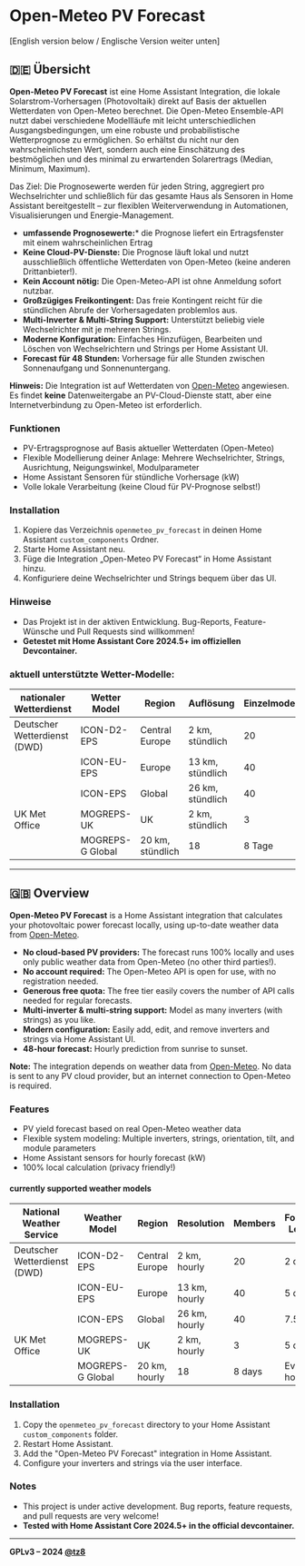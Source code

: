 # Open-Meteo PV Forecast

[English version below / Englische Version weiter unten]

## 🇩🇪 Übersicht

**Open-Meteo PV Forecast** ist eine Home Assistant Integration, die lokale Solarstrom-Vorhersagen (Photovoltaik) direkt auf Basis der aktuellen Wetterdaten von Open-Meteo berechnet.
Die Open-Meteo Ensemble-API nutzt dabei verschiedene Modellläufe mit leicht unterschiedlichen Ausgangsbedingungen, um eine robuste und probabilistische Wetterprognose zu ermöglichen. So erhältst du nicht nur den wahrscheinlichsten Wert, sondern auch eine Einschätzung des bestmöglichen und des minimal zu erwartenden Solarertrags (Median, Minimum, Maximum).

Das Ziel: Die Prognosewerte werden für jeden String, aggregiert pro Wechselrichter und schließlich für das gesamte Haus als Sensoren in Home Assistant bereitgestellt – zur flexiblen Weiterverwendung in Automationen, Visualisierungen und Energie-Management.

- **umfassende Prognosewerte:*** die Prognose liefert ein Ertragsfenster mit einem wahrscheinlichen Ertrag 
- **Keine Cloud-PV-Dienste:** Die Prognose läuft lokal und nutzt ausschließlich öffentliche Wetterdaten von Open-Meteo (keine anderen Drittanbieter!).
- **Kein Account nötig:** Die Open-Meteo-API ist ohne Anmeldung sofort nutzbar.
- **Großzügiges Freikontingent:** Das freie Kontingent reicht für die stündlichen Abrufe der Vorhersagedaten problemlos aus.
- **Multi-Inverter & Multi-String Support:** Unterstützt beliebig viele Wechselrichter mit je mehreren Strings.
- **Moderne Konfiguration:** Einfaches Hinzufügen, Bearbeiten und Löschen von Wechselrichtern und Strings per Home Assistant UI.
- **Forecast für 48 Stunden:** Vorhersage für alle Stunden zwischen Sonnenaufgang und Sonnenuntergang.

**Hinweis:** Die Integration ist auf Wetterdaten von [Open-Meteo](https://open-meteo.com/) angewiesen. Es findet **keine** Datenweitergabe an PV-Cloud-Dienste statt, aber eine Internetverbindung zu Open-Meteo ist erforderlich.

### Funktionen

- PV-Ertragsprognose auf Basis aktueller Wetterdaten (Open-Meteo)
- Flexible Modellierung deiner Anlage: Mehrere Wechselrichter, Strings, Ausrichtung, Neigungswinkel, Modulparameter
- Home Assistant Sensoren für stündliche Vorhersage (kW)
- Volle lokale Verarbeitung (keine Cloud für PV-Prognose selbst!)

### Installation

1. Kopiere das Verzeichnis `openmeteo_pv_forecast` in deinen Home Assistant `custom_components` Ordner.
2. Starte Home Assistant neu.
3. Füge die Integration „Open-Meteo PV Forecast“ in Home Assistant hinzu.
4. Konfiguriere deine Wechselrichter und Strings bequem über das UI.

### Hinweise

- Das Projekt ist in der aktiven Entwicklung. Bug-Reports, Feature-Wünsche und Pull Requests sind willkommen!
- **Getestet mit Home Assistant Core 2024.5+ im offiziellen Devcontainer.**

### aktuell unterstützte Wetter-Modelle:
| nationaler Wetterdienst	| Wetter Model |	Region	| Auflösung	| Einzelmodelle	| Prognose Zeitraum	| Aktualisierung |
|---|---|---|---|---|---|---|
| Deutscher Wetterdienst (DWD)	| ICON-D2-EPS	| Central Europe	| 2 km, stündlich	| 20	| 2 Tage	| Alle 3 Stunden |
| | ICON-EU-EPS	| Europe	| 13 km, stündlich	| 40	| 5 Tage	| Alle 6 Stunden |
| | ICON-EPS	| Global	| 26 km, stündlich	| 40	| 7.5 Tage	| Alle 12 Stunden |
| UK Met Office	| MOGREPS-UK	| UK	| 2 km, stündlich	| 3	| 5 Tage	| jede Stunde |
||  MOGREPS-G	Global	| 20 km, stündlich	| 18	| 8 Tage	| Alle 6 Stunden |
---

## 🇬🇧 Overview

**Open-Meteo PV Forecast** is a Home Assistant integration that calculates your photovoltaic power forecast locally, using up-to-date weather data from [Open-Meteo](https://open-meteo.com/).

- **No cloud-based PV providers:** The forecast runs 100% locally and uses only public weather data from Open-Meteo (no other third parties!).
- **No account required:** The Open-Meteo API is open for use, with no registration needed.
- **Generous free quota:** The free tier easily covers the number of API calls needed for regular forecasts.
- **Multi-inverter & multi-string support:** Model as many inverters (with strings) as you like.
- **Modern configuration:** Easily add, edit, and remove inverters and strings via Home Assistant UI.
- **48-hour forecast:** Hourly prediction from sunrise to sunset.

**Note:** The integration depends on weather data from [Open-Meteo](https://open-meteo.com/). No data is sent to any PV cloud provider, but an internet connection to Open-Meteo is required.

### Features

- PV yield forecast based on real Open-Meteo weather data
- Flexible system modeling: Multiple inverters, strings, orientation, tilt, and module parameters
- Home Assistant sensors for hourly forecast (kW)
- 100% local calculation (privacy friendly!)

#### currently supported weather models

| National Weather Service	| Weather Model |	Region	| Resolution	| Members	| Forecast Length	| Update frequency |
|---|---|---|---|---|---|---|
| Deutscher Wetterdienst (DWD)	| ICON-D2-EPS	| Central Europe	| 2 km, hourly	| 20	| 2 days	| Every 3 hours |
| | ICON-EU-EPS	| Europe	| 13 km, hourly	| 40	| 5 days	| Every 6 hours |
| | ICON-EPS	| Global	| 26 km, hourly	| 40	| 7.5 days	| Every 12 hours |
| UK Met Office	| MOGREPS-UK	| UK	| 2 km, hourly	| 3	| 5 days	| Every hour |
||  MOGREPS-G	Global	| 20 km, hourly	| 18	| 8 days	| Every 6 hours |

### Installation

1. Copy the `openmeteo_pv_forecast` directory to your Home Assistant `custom_components` folder.
2. Restart Home Assistant.
3. Add the "Open-Meteo PV Forecast" integration in Home Assistant.
4. Configure your inverters and strings via the user interface.

### Notes

- This project is under active development. Bug reports, feature requests, and pull requests are very welcome!
- **Tested with Home Assistant Core 2024.5+ in the official devcontainer.**

---

**GPLv3 – 2024 [@tz8](https://github.com/tz8)**
